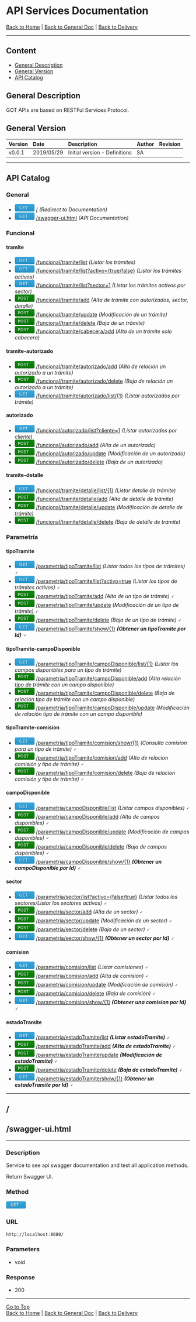 # API Services Documentation 

[Back to Home](/README.md) | [Back to General Doc](/docs/readme.md) | [Back to Delivery](/docs/markdown/delivery.md)

---
## Content

- [General Description](#markdown-header-general-description)
- [General Version](#markdown-header-general-version)
- [API Catalog](#markdown-header-api-catalog)

## General Description
GOT APIs are based on RESTFul Services Protocol.

## General Version
| Version  |    Date    | Description                    |  Author     |   Revision   |
|----------|:-----------|:-------------------------------|:------------|--------------|
| v0.0.1   | 2019/05/29 | Initial version - Definitions  |    SA       |              |

--- 
## API Catalog

### General
* ![get](../images/method-get.png "get")  [/](#markdown-header-api-/swagger-ui.html) *(Redirect to Documentation)*
* ![get](../images/method-get.png "get")  [/swagger-ui.html](#markdown-header-api-/swagger-ui.html) *(API Documentation)*

### Funcional
#### tramite
* ![get](../images/method-get.png "get")    [/funcional/tramite/list](/docs/markdown/api/accion-api.md) *(Listar los trámites)*
* ![get](../images/method-get.png "get")    [/funcional/tramite/list?activo={true/false}](/docs/markdown/api/accion-api.md) *(Listar los trámites activos)*
* ![get](../images/method-get.png "get")    [/funcional/tramite/list?sector=1](/docs/markdown/api/accion-api.md)  *(Listar los trámites activos por sector)*
* ![post](../images/method-post.png "post") [/funcional/tramite/add](/docs/markdown/api/accion-api.md)  *(Alta de trámite con autorizados, sector, detalle)*
* ![post](../images/method-post.png "post") [/funcional/tramite/update](/docs/markdown/api/accion-api.md) *(Modificación de un trámite)*
* ![post](../images/method-post.png "post") [/funcional/tramite/delete](/docs/markdown/api/accion-api.md) *(Baja de un trámite)*
* ![post](../images/method-post.png "post") [/funcional/tramite/cabecera/add](/docs/markdown/api/accion-api.md) *(Alta de un trámite solo cabecera)*
#### tramite-autorizado
* ![post](../images/method-post.png "post") [/funcional/tramite/autorizado/add](/docs/markdown/api/accion-api.md)  *(Alta de relación un autorizado a un trámite)*
* ![post](../images/method-post.png "post") [/funcional/tramite/autorizado/delete](/docs/markdown/api/accion-api.md)  *(Baja de relación un autorizado a un trámite)*
* ![get](../images/method-get.png "get")    [/funcional/tramite/autorizado/list/{1}](/docs/markdown/api/accion-api.md)  *(Listar autorizados por trámite)* 
#### autorizado
* ![get](../images/method-get.png "get")    [/funcional/autorizado/list?cliente=1](/docs/markdown/api/accion-api.md)  *(Listar autorizados por cliente)* 
* ![post](../images/method-post.png "post") [/funcional/autorizado/add](/docs/markdown/api/accion-api.md)  *(Alta de un autorizado)*
* ![post](../images/method-post.png "post") [/funcional/autorizado/update](/docs/markdown/api/accion-api.md)  *(Modificación de un autorizado)*
* ![post](../images/method-post.png "post") [/funcional/autorizado/delete](/docs/markdown/api/accion-api.md)  *(Baja de un autorizado)*
#### tramite-detalle
* ![get](../images/method-get.png "get")    [/funcional/tramite/detalle/list/{1}](/docs/markdown/api/accion-api.md)  *(Listar detalle de trámite)*
* ![post](../images/method-post.png "post") [/funcional/tramite/detalle/add](/docs/markdown/api/accion-api.md)  *(Alta de detalle de trámite)*
* ![post](../images/method-post.png "post") [/funcional/tramite/detalle/update](/docs/markdown/api/accion-api.md)  *(Modificación de detalle de trámite)*
* ![post](../images/method-post.png "post") [/funcional/tramite/detalle/delete](/docs/markdown/api/accion-api.md)  *(Baja de detalle de trámite)*

### Parametría
#### tipoTramite
* ![get](../images/method-get.png "get")    [/parametria/tipoTramite/list](/docs/markdown/api/accion-api.md)  *(Listar todos los tipos de trámites)* 🗸
* ![get](../images/method-get.png "get")    [/parametria/tipoTramite/list?activo=true](/docs/markdown/api/accion-api.md)  *(Listar los tipos de trámites activos)* 🗸
* ![post](../images/method-post.png "post") [/parametria/tipoTramite/add](/docs/markdown/api/accion-api.md)  *(Alta de un tipo de trámite)* 🗸
* ![post](../images/method-post.png "post") [/parametria/tipoTramite/update](/docs/markdown/api/accion-api.md)  *(Modificación de un tipo de trámite)* 🗸
* ![post](../images/method-post.png "post") [/parametria/tipoTramite/delete](/docs/markdown/api/accion-api.md)  *(Baja de un tipo de trámite)* 🗸
* ![get](../images/method-get.png "get")    [/parametria/tipoTramite/show/{1}](/docs/markdown/api/accion-api.md)  ***(Obtener un tipoTramite por Id)*** 🗸
#### tipoTramite-campoDisponible
* ![get](../images/method-get.png "get")    [/parametria/tipoTramite/campoDisponible/list/{1}](/docs/markdown/api/accion-api.md)  *(Listar los campos disponibles para un tipo de trámite)*
* ![post](../images/method-post.png "post") [/parametria/tipoTramite/campoDisponible/add](/docs/markdown/api/accion-api.md)  *(Alta relación tipo de trámite con un campo disponible)*
* ![post](../images/method-post.png "post") [/parametria/tipoTramite/campoDisponible/delete](/docs/markdown/api/accion-api.md)  *(Baja de relación tipo de trámite con un campo disponible)*
* ![post](../images/method-post.png "post") [/parametria/tipoTramite/campoDisponible/update](/docs/markdown/api/accion-api.md)  *(Modificación de relación tipo de trámite con un campo disponible)*
#### tipoTramite-comision
* ![get](../images/method-get.png "get")    [/parametria/tipoTramite/comision/show/{1}](/docs/markdown/api/accion-api.md)  *(Consulta comision para un tipo de trámite)* 🗸
* ![post](../images/method-post.png "post") [/parametria/tipoTramite/comision/add](/docs/markdown/api/accion-api.md)  *(Alta de relacion comisión y tipo de trámite)* 🗸
* ![post](../images/method-post.png "post") [/parametria/tipoTramite/comision/delete](/docs/markdown/api/accion-api.md)  *(Baja de relacion comisión y tipo de trámite)* 🗸
#### campoDisponible
* ![get](../images/method-get.png "get")    [/parametria/campoDisponible/list](/docs/markdown/api/accion-api.md)  *(Listar campos disponibles)* 🗸
* ![post](../images/method-post.png "post") [/parametria/campoDisponible/add](/docs/markdown/api/accion-api.md)  *(Alta de campos disponibles)* 🗸
* ![post](../images/method-post.png "post") [/parametria/campoDisponible/update](/docs/markdown/api/accion-api.md)  *(Modificación de campos disponibles)* 🗸
* ![post](../images/method-post.png "post") [/parametria/campoDisponible/delete](/docs/markdown/api/accion-api.md)  *(Baja de campos disponibles)* 🗸
* ![get](../images/method-get.png "get")    [/parametria/campoDisponible/show/{1}](/docs/markdown/api/accion-api.md)  ***(Obtener un campoDisponible por Id)*** 🗸
#### sector
* ![get](../images/method-get.png "get")    [/parametria/sector/list?activo={false/true}](/docs/markdown/api/accion-api.md)  *(Listar todos los sectores/Listar los sectores activos)* 🗸
* ![post](../images/method-post.png "post") [/parametria/sector/add](/docs/markdown/api/accion-api.md)  *(Alta de un sector)* 🗸
* ![post](../images/method-post.png "post") [/parametria/sector/update](/docs/markdown/api/accion-api.md)  *(Modificación de un sector)* 🗸
* ![post](../images/method-post.png "post") [/parametria/sector/delete](/docs/markdown/api/accion-api.md)  *(Baja de un sector)* 🗸
* ![get](../images/method-get.png "get")    [/parametria/sector/show/{1}](/docs/markdown/api/accion-api.md)  ***(Obtener un sector por Id)*** 🗸
#### comision
* ![get](../images/method-get.png "get")    [/parametria/comision/list](/docs/markdown/api/accion-api.md)  *(Listar comisiones)* 🗸
* ![post](../images/method-post.png "post") [/parametria/comision/add](/docs/markdown/api/accion-api.md)  *(Alta de comisión)* 🗸
* ![post](../images/method-post.png "post") [/parametria/comision/update](/docs/markdown/api/accion-api.md)  *(Modificación de comisión)* 🗸
* ![post](../images/method-post.png "post") [/parametria/comision/delete](/docs/markdown/api/accion-api.md)  *(Baja de comisión)* 🗸
* ![get](../images/method-get.png "get")    [/parametria/comision/show/{1}](/docs/markdown/api/accion-api.md)  ***(Obtener una comision por Id)*** 🗸
#### estadoTramite
* ![get](../images/method-get.png "get")    [/parametria/estadoTramite/list](/docs/markdown/api/accion-api.md) ***(Listar estadoTramite)*** 🗸
* ![post](../images/method-post.png "post") [/parametria/estadoTramite/add](/docs/markdown/api/accion-api.md)  ***(Alta de estadoTramite)*** 🗸
* ![post](../images/method-post.png "post") [/parametria/estadoTramite/update](/docs/markdown/api/accion-api.md) ***(Modificación de estadoTramite)*** 🗸
* ![post](../images/method-post.png "post") [/parametria/estadoTramite/delete](/docs/markdown/api/accion-api.md)  ***(Baja de estadoTramite)*** 🗸
* ![get](../images/method-get.png "get")    [/parametria/estadoTramite/show/{1}](/docs/markdown/api/accion-api.md)  ***(Obtener un estadoTramite por Id)*** 🗸


---
## /
## /swagger-ui.html
---
### Description
Service to see api swagger documentation and test all application methods.
 
Return Swagger UI.

### Method
![get](../images/method-get.png "get")
### URL
    http://localhost:8080/
### Parameters
- void

### Response
- 200 
         
---
[Go to Top](#markdown-header-api-services-documentation-pagossucursal)  
[Back to Home](/README.md) | [Back to General Doc](/docs/readme.md) | [Back to Delivery](/docs/markdown/delivery.md)